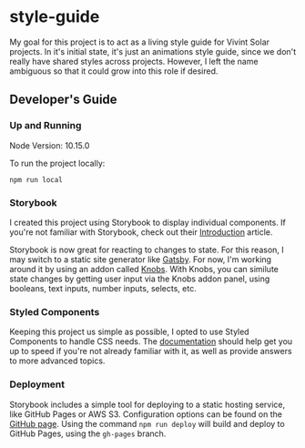 # style-guide

My goal for this project is to act as a living style guide for Vivint Solar projects. In it's initial state, it's just an animations style guide, since we don't really have shared styles across projects. However, I left the name ambiguous so that it could grow into this role if desired.

## Developer's Guide

### Up and Running

Node Version: 10.15.0

To run the project locally:

```
npm run local
```

### Storybook

I created this project using Storybook to display individual components. If you're not familiar with Storybook, check out their [Introduction](https://storybook.js.org/docs/basics/introduction/) article.

Storybook is now great for reacting to changes to state. For this reason, I may switch to a static site generator like [Gatsby](https://www.gatsbyjs.org/). For now, I'm working around it by using an addon called [Knobs](https://github.com/storybookjs/storybook/tree/master/addons/knobs). With Knobs, you can similute state changes by getting user input via the Knobs addon panel, using booleans, text inputs, number inputs, selects, etc.

### Styled Components

Keeping this project us simple as possible, I opted to use Styled Components to handle CSS needs. The [documentation](https://www.styled-components.com/docs) should help get you up to speed if you're not already familiar with it, as well as provide answers to more advanced topics.

### Deployment

Storybook includes a simple tool for deploying to a static hosting service, like GitHub Pages or AWS S3. Configuration options can be found on the [GitHub page](https://github.com/storybookjs/storybook-deployer). Using the command `npm run deploy` will build and deploy to GitHub Pages, using the `gh-pages` branch.
